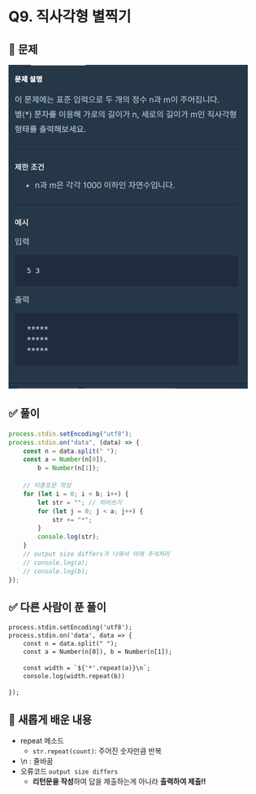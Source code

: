 # Q9. 직사각형 별찍기

## 📝 문제

![Question](/Level1/img/Q9.png)

## ✅ 풀이

```js
process.stdin.setEncoding("utf8");
process.stdin.on("data", (data) => {
    const n = data.split(" ");
    const a = Number(n[0]),
        b = Number(n[1]);

    // 이중포문 작성
    for (let i = 0; i < b; i++) {
        let str = ""; // 띄어쓰기
        for (let j = 0; j < a; j++) {
            str += "*";
        }
        console.log(str);
    }
    // output size differs가 나와서 아래 주석처리
    // console.log(a);
    // console.log(b);
});
```

## ✅ 다른 사람이 푼 풀이

```jS
process.stdin.setEncoding('utf8');
process.stdin.on('data', data => {
    const n = data.split(" ");
    const a = Number(n[0]), b = Number(n[1]);

    const width = `${'*'.repeat(a)}\n`;
    console.log(width.repeat(b))

});
```

## 📌 새롭게 배운 내용

-   repeat 메소드
    -   `str.repeat(count)`: 주어진 숫자만큼 반복
-   \n : 줄바꿈
-   오류코드 `output size differs `
    -   <b>리턴문을 작성</b>하여 답을 제출하는게 아니라 <b>출력하여 제출!!</b>
